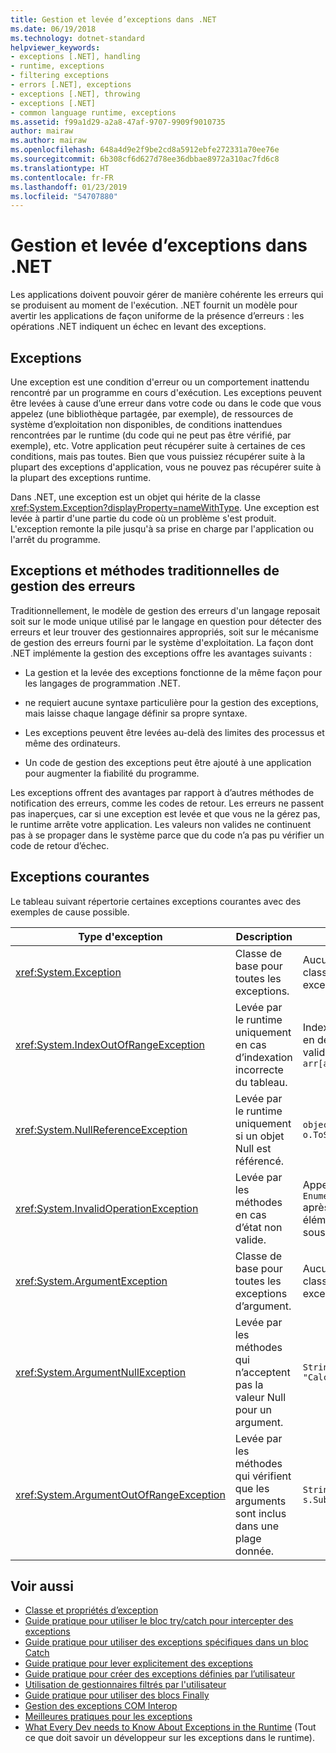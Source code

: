 ```yaml
---
title: Gestion et levée d’exceptions dans .NET
ms.date: 06/19/2018
ms.technology: dotnet-standard
helpviewer_keywords:
- exceptions [.NET], handling
- runtime, exceptions
- filtering exceptions
- errors [.NET], exceptions
- exceptions [.NET], throwing
- exceptions [.NET]
- common language runtime, exceptions
ms.assetid: f99a1d29-a2a8-47af-9707-9909f9010735
author: mairaw
ms.author: mairaw
ms.openlocfilehash: 648a4d9e2f9be2cd8a5912ebfe272331a70ee76e
ms.sourcegitcommit: 6b308cf6d627d78ee36dbbae8972a310ac7fd6c8
ms.translationtype: HT
ms.contentlocale: fr-FR
ms.lasthandoff: 01/23/2019
ms.locfileid: "54707880"
---
```

# <a name="handling-and-throwing-exceptions-in-net"></a>Gestion et levée d’exceptions dans .NET

Les applications doivent pouvoir gérer de manière cohérente les erreurs qui se produisent au moment de l'exécution. .NET fournit un modèle pour avertir les applications de façon uniforme de la présence d’erreurs : les opérations .NET indiquent un échec en levant des exceptions.

## <a name="exceptions"></a>Exceptions

Une exception est une condition d'erreur ou un comportement inattendu rencontré par un programme en cours d'exécution. Les exceptions peuvent être levées à cause d’une erreur dans votre code ou dans le code que vous appelez (une bibliothèque partagée, par exemple), de ressources de système d’exploitation non disponibles, de conditions inattendues rencontrées par le runtime (du code qui ne peut pas être vérifié, par exemple), etc. Votre application peut récupérer suite à certaines de ces conditions, mais pas toutes. Bien que vous puissiez récupérer suite à la plupart des exceptions d'application, vous ne pouvez pas récupérer suite à la plupart des exceptions runtime.

Dans .NET, une exception est un objet qui hérite de la classe <xref:System.Exception?displayProperty=nameWithType>. Une exception est levée à partir d'une partie du code où un problème s'est produit. L'exception remonte la pile jusqu'à sa prise en charge par l'application ou l'arrêt du programme.

## <a name="exceptions-vs-traditional-error-handling-methods"></a>Exceptions et méthodes traditionnelles de gestion des erreurs

Traditionnellement, le modèle de gestion des erreurs d'un langage reposait soit sur le mode unique utilisé par le langage en question pour détecter des erreurs et leur trouver des gestionnaires appropriés, soit sur le mécanisme de gestion des erreurs fourni par le système d'exploitation. La façon dont .NET implémente la gestion des exceptions offre les avantages suivants :

- La gestion et la levée des exceptions fonctionne de la même façon pour les langages de programmation .NET.

- ne requiert aucune syntaxe particulière pour la gestion des exceptions, mais laisse chaque langage définir sa propre syntaxe.

- Les exceptions peuvent être levées au-delà des limites des processus et même des ordinateurs.

- Un code de gestion des exceptions peut être ajouté à une application pour augmenter la fiabilité du programme.

Les exceptions offrent des avantages par rapport à d’autres méthodes de notification des erreurs, comme les codes de retour. Les erreurs ne passent pas inaperçues, car si une exception est levée et que vous ne la gérez pas, le runtime arrête votre application. Les valeurs non valides ne continuent pas à se propager dans le système parce que du code n’a pas pu vérifier un code de retour d’échec.

## <a name="common-exceptions"></a>Exceptions courantes

Le tableau suivant répertorie certaines exceptions courantes avec des exemples de cause possible.

| Type d'exception | Description | Exemple |
| -------------- | ----------- | ------- |
| <xref:System.Exception> | Classe de base pour toutes les exceptions. | Aucun (utilisez une classe dérivée de cette exception). |
| <xref:System.IndexOutOfRangeException> | Levée par le runtime uniquement en cas d’indexation incorrecte du tableau. | Indexation d’un tableau en dehors de sa plage valide : <br /> `arr[arr.Length+1]` |
| <xref:System.NullReferenceException> | Levée par le runtime uniquement si un objet Null est référencé. | `object o = null;` <br /> `o.ToString();` |
| <xref:System.InvalidOperationException> | Levée par les méthodes en cas d’état non valide. | Appel de `Enumerator.MoveNext()` après la suppression d’un élément de la collection sous-jacente. |
| <xref:System.ArgumentException> | Classe de base pour toutes les exceptions d’argument. | Aucun (utilisez une classe dérivée de cette exception). |
| <xref:System.ArgumentNullException> | Levée par les méthodes qui n’acceptent pas la valeur Null pour un argument. | `String s = null;` <br /> `"Calculate".IndexOf(s);`|
| <xref:System.ArgumentOutOfRangeException> | Levée par les méthodes qui vérifient que les arguments sont inclus dans une plage donnée. | `String s = "string";` <br /> `s.Substring(s.Length+1);` |

## <a name="see-also"></a>Voir aussi

- [Classe et propriétés d’exception](exception-class-and-properties.md)
- [Guide pratique pour utiliser le bloc try/catch pour intercepter des exceptions](how-to-use-the-try-catch-block-to-catch-exceptions.md)
- [Guide pratique pour utiliser des exceptions spécifiques dans un bloc Catch](how-to-use-specific-exceptions-in-a-catch-block.md)
- [Guide pratique pour lever explicitement des exceptions](how-to-explicitly-throw-exceptions.md)
- [Guide pratique pour créer des exceptions définies par l’utilisateur](how-to-create-user-defined-exceptions.md)
- [Utilisation de gestionnaires filtrés par l'utilisateur](using-user-filtered-exception-handlers.md)
- [Guide pratique pour utiliser des blocs Finally](how-to-use-finally-blocks.md)
- [Gestion des exceptions COM Interop](handling-com-interop-exceptions.md)
- [Meilleures pratiques pour les exceptions](best-practices-for-exceptions.md)
- [What Every Dev needs to Know About Exceptions in the Runtime](https://github.com/dotnet/coreclr/blob/master/Documentation/botr/exceptions.md) (Tout ce que doit savoir un développeur sur les exceptions dans le runtime).
